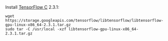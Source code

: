 Install [TensorFlow C](https://www.tensorflow.org/install/lang_c) 2.3.1:

```shell
wget https://storage.googleapis.com/tensorflow/libtensorflow/libtensorflow-gpu-linux-x86_64-2.3.1.tar.gz
sudo tar -C /usr/local -xzf libtensorflow-gpu-linux-x86_64-2.3.1.tar.gz
```
